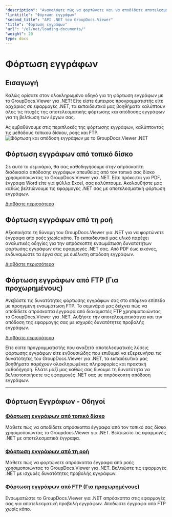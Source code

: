 ```yaml
---
"description": "Ανακαλύψτε πώς να φορτώνετε και να αποδίδετε αποτελεσματικά έγγραφα χρησιμοποιώντας το GroupDocs.Viewer .NET. Εξερευνήστε εκπαιδευτικά βίντεο φόρτωσης σε τοπικό δίσκο, ροή και FTP για βελτιωμένες εφαρμογές .NET."
"linktitle": "Φόρτωση εγγράφων"
"second_title": "API .NET του GroupDocs.Viewer"
"title": "Φόρτωση εγγράφων"
"url": "/el/net/loading-documents/"
"weight": 20
type: docs
---
```

# Φόρτωση εγγράφων

## Εισαγωγή

Καλώς ορίσατε στον ολοκληρωμένο οδηγό για τη φόρτωση εγγράφων με το GroupDocs.Viewer για .NET! Είτε είστε έμπειρος προγραμματιστής είτε αρχάριος σε εφαρμογές .NET, τα εκπαιδευτικά μας βοηθήματα καλύπτουν όλες τις πτυχές της αποτελεσματικής φόρτωσης και απόδοσης εγγράφων για τη βελτίωση των έργων σας.

Ας εμβαθύνουμε στις περιπλοκές της φόρτωσης εγγράφων, καλύπτοντας τις μεθόδους τοπικού δίσκου, ροής και FTP.
![Φόρτωση και απόδοση εγγράφων με το GroupDocs.Viewer .NET](/viewer/loading-documents/image.png)
## Φόρτωση εγγράφων από τοπικό δίσκο

Σε αυτό το σεμινάριο, θα σας καθοδηγήσουμε στην απρόσκοπτη διαδικασία απόδοσης εγγράφων απευθείας από τον τοπικό σας δίσκο χρησιμοποιώντας το GroupDocs.Viewer για .NET. Είτε πρόκειται για PDF, έγγραφα Word είτε για φύλλα Excel, σας καλύπτουμε. Ακολουθήστε μας καθώς βελτιώνουμε τις εφαρμογές .NET σας με αποτελεσματική φόρτωση εγγράφων.

[Διαβάστε περισσότερα](./loading-document-local-disk/)

## Φόρτωση εγγράφων από τη ροή

Αξιοποιήστε τη δύναμη του GroupDocs.Viewer για .NET για να φορτώνετε έγγραφα από ροές χωρίς κόπο. Το εκπαιδευτικό μας υλικό παρέχει αναλυτικές οδηγίες για την απρόσκοπτη ενσωμάτωση δυνατοτήτων φόρτωσης εγγράφων στις εφαρμογές .NET σας. Από PDF έως εικόνες, ενδυναμώστε τα έργα σας με ευέλικτη απόδοση εγγράφων.

[Διαβάστε περισσότερα](./loading-document-stream/)

## Φόρτωση εγγράφων από FTP (Για προχωρημένους)

Ανεβάστε τις δυνατότητες φόρτωσης εγγράφων σας στο επόμενο επίπεδο με προηγμένη ενσωμάτωση FTP. Το σεμινάριό μας δείχνει πώς να αποδίδετε απρόσκοπτα έγγραφα από διακομιστές FTP χρησιμοποιώντας το GroupDocs.Viewer για .NET. Αυξήστε την αποτελεσματικότητα και την απόδοση της εφαρμογής σας με ισχυρές δυνατότητες προβολής εγγράφων.

[Διαβάστε περισσότερα](./loading-document-ftp/)

Είτε είστε προγραμματιστής που αναζητά αποτελεσματικές λύσεις φόρτωσης εγγράφων είτε ενθουσιώδης που επιθυμεί να εξερευνήσει τις δυνατότητες του GroupDocs.Viewer για .NET, τα εκπαιδευτικά μας βοηθήματα παρέχουν ολοκληρωμένες πληροφορίες και πρακτική καθοδήγηση. Ελάτε μαζί μας καθώς σας δίνουμε τη δυνατότητα να βελτιστοποιήσετε τις εφαρμογές .NET σας με απρόσκοπτη απόδοση εγγράφων.

---
## Φόρτωση Εγγράφων - Οδηγοί
### [Φόρτωση εγγράφων από τοπικό δίσκο](./loading-document-local-disk/)
Μάθετε πώς να αποδίδετε απρόσκοπτα έγγραφα από τον τοπικό σας δίσκο χρησιμοποιώντας το Groupdocs.Viewer για .NET. Βελτιώστε τις εφαρμογές .NET με αποτελεσματικά έγγραφα.
### [Φόρτωση εγγράφων από τη ροή](./loading-document-stream/)
Μάθετε πώς να φορτώνετε απρόσκοπτα έγγραφα από ροές χρησιμοποιώντας το GroupDocs.Viewer για .NET. Βελτιώστε τις εφαρμογές .NET με ισχυρές δυνατότητες προβολής εγγράφων.
### [Φόρτωση εγγράφων από FTP (Για προχωρημένους)](./loading-document-ftp/)
Ενσωματώστε το GroupDocs.Viewer για .NET απρόσκοπτα στις εφαρμογές σας για αποτελεσματική προβολή εγγράφων. Αποδώστε έγγραφα από FTP χωρίς κόπο.